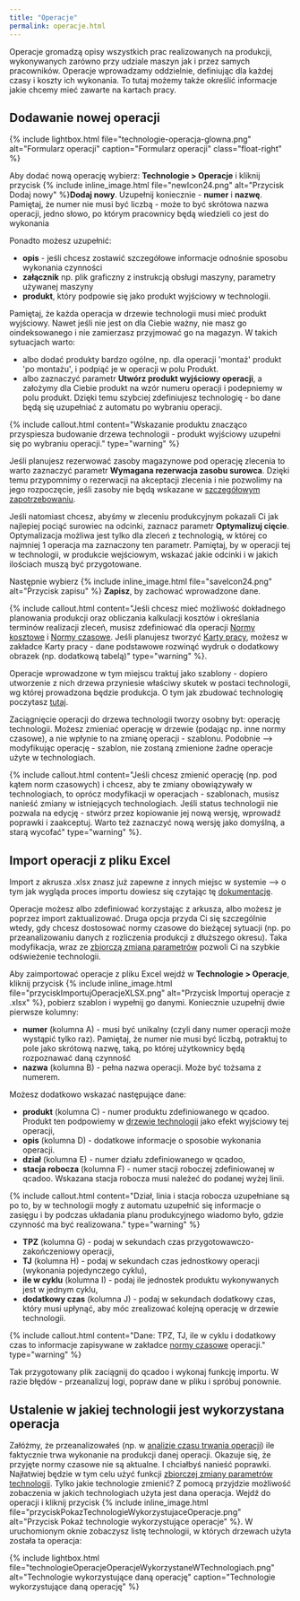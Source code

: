 ```yaml
---
title: "Operacje"
permalink: operacje.html 
---
```


Operacje gromadzą opisy wszystkich prac realizowanych na produkcji, wykonywanych zarówno przy udziale maszyn jak i przez samych pracowników. Operacje wprowadzamy oddzielnie, definiując dla każdej czasy i koszty ich wykonania. To tutaj możemy także określić informacje jakie chcemy mieć zawarte na kartach pracy. 


## Dodawanie nowej operacji ##    

{% include lightbox.html file="technologie-operacja-glowna.png" alt="Formularz operacji" caption="Formularz operacji" class="float-right" %}

Aby dodać nową operację wybierz: **Technologie > Operacje** i kliknij przycisk {% include inline_image.html file="newIcon24.png" alt="Przycisk Dodaj nowy" %}**Dodaj nowy**. Uzupełnij koniecznie - **numer** i **nazwę**. Pamiętaj, że numer nie musi być liczbą - może to być skrótowa nazwa operacji, jedno słowo, po którym pracownicy będą wiedzieli co jest do wykonania

Ponadto możesz uzupełnić:
- **opis** - jeśli chcesz zostawić szczegółowe informacje odnośnie sposobu wykonania czynności
- **załącznik** np. plik graficzny z instrukcją obsługi maszyny, parametry używanej maszyny
- **produkt**, który podpowie się jako produkt wyjściowy w technologii.

Pamiętaj, że każda operacja w drzewie technologii musi mieć produkt wyjściowy. Nawet jeśli nie jest on dla Ciebie ważny, nie masz go oindeksowanego i nie zamierzasz przyjmować go na magazyn. W takich sytuacjach warto:
- albo dodać produkty bardzo ogólne, np. dla operacji 'montaż' produkt 'po montażu', i podpiąć je w operacji w polu Produkt. 
- albo zaznaczyć parametr **Utwórz produkt wyjściowy operacji**, a założymy dla Ciebie produkt na wzór numeru operacji i podepniemy w polu produkt.
Dzięki temu szybciej zdefiniujesz technologię - bo dane będą się uzupełniać z automatu po wybraniu operacji.

{% include callout.html content="Wskazanie produktu znacząco przyspiesza budowanie drzewa technologii - produkt wyjściowy uzupełni się po wybraniu operacji." type="warning" %}

Jeśli planujesz rezerwować zasoby magazynowe pod operację zlecenia to warto zaznaczyć parametr **Wymagana rezerwacja zasobu surowca**. Dzięki temu przypomnimy o rezerwacji na akceptacji zlecenia i nie pozwolimy na jego rozpoczęcie, jeśli zasoby nie będą wskazane w [szczegółowym zapotrzebowaniu](/zmiana-stanu-zapotrzebowania).

Jeśli natomiast chcesz, abyśmy w zleceniu produkcyjnym pokazali Ci jak najlepiej pociąć surowiec na odcinki, zaznacz parametr **Optymalizuj cięcie**. Optymalizacja możliwa jest tylko dla zleceń z technologią, w której co najmniej 1 operacja ma zaznaczony ten parametr. Pamiętaj, by w operacji tej w technologii, w produkcie wejściowym, wskazać jakie odcinki i w jakich ilościach muszą być przygotowane. 

Następnie wybierz {% include inline_image.html file="saveIcon24.png" alt="Przycisk zapisu" %} **Zapisz**, by zachować wprowadzone dane.

{% include callout.html content="Jeśli chcesz mieć możliwość dokładnego planowania produkcji oraz obliczania kalkulacji kosztów i określania terminów realizacji zleceń, musisz zdefiniować dla operacji [Normy kosztowe](/normy-kosztowe) i [Normy czasowe](/normy-czasowe). Jeśli planujesz tworzyć [Karty pracy](/karty-pracy), możesz w zakładce Karty pracy - dane podstawowe rozwinąć wydruk o dodatkowy obrazek (np. dodatkową tabelą)" type="warning" %}. 

Operacje wprowadzone w tym miejscu traktuj jako szablony - dopiero utworzenie z nich drzewa przyniesie właściwy skutek w postaci technologii, wg której prowadzona będzie produkcja. O tym jak zbudować technologię poczytasz [tutaj](/technologie-szczegoly).

Zaciągnięcie operacji do drzewa technologii tworzy osobny byt: operację technologii. Możesz zmieniać operację w drzewie (podając np. inne normy czasowe), a nie wpłynie to na zmianę operacji - szablonu. Podobnie --> modyfikując operację - szablon, nie zostaną zmienione żadne operacje użyte w technologiach. 

{% include callout.html content="Jeśli chcesz zmienić operację (np. pod kątem norm czasowych) i chcesz, aby te zmiany obowiązywały w technologiach, to oprócz modyfikacji w operacjach - szablonach, musisz nanieść zmiany w istniejących technologiach. Jeśli status technologii nie pozwala na edycję - stwórz przez kopiowanie jej nową wersję, wprowadź poprawki i zaakceptuj. Warto też zaznaczyć nową wersję jako domyślną, a starą wycofać" type="warning" %}.


## Import operacji z pliku Excel

Import z akrusza .xlsx znasz już zapewne z innych miejsc w systemie --> o tym jak wygląda proces importu dowiesz się czytając tę [dokumentację](/import-z-excel). 

Operacje możesz albo zdefiniować korzystając z arkusza, albo możesz je poprzez import zaktualizować. Druga opcja przyda Ci się szczególnie wtedy, gdy chcesz dostosować normy czasowe do bieżącej sytuacji (np. po przeanalizowaniu danych z rozliczenia produkcji z dłuższego okresu). Taka modyfikacja, wraz ze [zbiorczą zmianą parametrów](/zmiana-parametrow) pozwoli Ci na szybkie odświeżenie technologii.

Aby zaimportować operacje z pliku Excel wejdź w **Technologie > Operacje**, kliknij przycisk {% include inline_image.html file="przyciskImportujOperacjeXLSX.png" alt="Przycisk Importuj operacje z .xlsx" %}, pobierz szablon i wypełnij go danymi. Koniecznie uzupełnij dwie pierwsze kolumny:
- **numer** (kolumna A) - musi być unikalny (czyli dany numer operacji może wystąpić tylko raz). Pamiętaj, że numer nie musi być liczbą, potraktuj to pole jako skrótową nazwę, taką, po której użytkownicy będą rozpoznawać daną czynność
- **nazwa** (kolumna B) - pełna nazwa operacji. Może być tożsama z numerem.

Możesz dodatkowo wskazać następujące dane:
- **produkt** (kolumna C) - numer produktu zdefiniowanego w qcadoo. Produkt ten podpowiemy w [drzewie technologii](/technologie-szczegoly.html#budowa-drzewa-technologii) jako efekt wyjściowy tej operacji,
- **opis** (kolumna D) - dodatkowe informacje o sposobie wykonania operacji.
- **dział** (kolumna E) - numer działu zdefiniowanego w qcadoo,
- **stacja robocza** (kolumna F) - numer stacji roboczej zdefiniowanej w qcadoo. Wskazana stacja robocza musi należeć do podanej wyżej linii. 

{% include callout.html content="Dział, linia i stacja robocza uzupełniane są po to, by w technologii mogły z automatu uzupełnić się informacje o zasięgu i by podczas układania planu produkcyjnego wiadomo było, gdzie czynność ma być realizowana." type="warning" %}

- **TPZ** (kolumna G) - podaj w sekundach czas przygotowawczo-zakończeniowy operacji,
- **TJ** (kolumna H) - podaj w sekundach czas jednostkowy operacji (wykonania pojedynczego cyklu),
- **ile w cyklu** (kolumna I) - podaj ile jednostek produktu wykonywanych jest w jednym cyklu,
- **dodatkowy czas** (kolumna J) - podaj w sekundach dodatkowy czas, który musi upłynąć, aby móc zrealizować kolejną operację w drzewie technologii.

{% include callout.html content="Dane: TPZ, TJ, ile w cyklu i dodatkowy czas to informacje zapisywane w zakładce [normy czasowe](/normy-czasowe) operacji." type="warning" %}

Tak przygotowany plik zaciągnij do qcadoo i wykonaj funkcję importu. W razie błędów - przeanalizuj logi, popraw dane w pliku i spróbuj ponownie.

## Ustalenie w jakiej technologii jest wykorzystana operacja

Załóżmy, że przeanalizowałeś (np. w [analizie czasu trwania operacji](/analiza-czasu-trwania-operacji)) ile faktycznie trwa wykonanie na produkcji danej operacji. Okazuje się, że przyjęte normy czasowe nie są aktualne. I chciałbyś nanieść poprawki. Najłatwiej będzie w tym celu użyć funkcji [zbiorczej zmiany parametrów technologii](/zmiana-parametrow). Tylko jakie technologie zmienić? Z pomocą przyjdzie możliwość zobaczenia w jakich technologiach użyta jest dana operacja. Wejdź do operacji i kliknij przycisk {% include inline_image.html file="przyciskPokazTechnologieWykorzystujaceOperacje.png" alt="Przycisk Pokaż technologie wykorzystujące operacje" %}. W uruchomionym oknie zobaczysz listę technologii, w których drzewach użyta została ta operacja:

{% include lightbox.html file="technologieOperacjeOperacjeWykorzystaneWTechnologiach.png" alt="Technologie wykorzystujące daną operację" caption="Technologie wykorzystujące daną operację" %}
